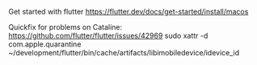 

Get started with flutter
https://flutter.dev/docs/get-started/install/macos

Quickfix for problems on Cataline: https://github.com/flutter/flutter/issues/42969
sudo xattr -d com.apple.quarantine ~/development/flutter/bin/cache/artifacts/libimobiledevice/idevice_id